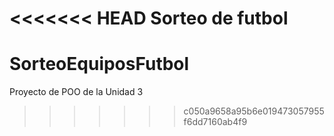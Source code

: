 <<<<<<< HEAD
Sorteo de futbol
=======
# SorteoEquiposFutbol
Proyecto de POO de la Unidad 3
>>>>>>> c050a9658a95b6e019473057955f6dd7160ab4f9

